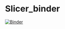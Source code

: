 # Slicer_binder

[![Binder](https://mybinder.org/badge_logo.svg)](https://mybinder.org/v2/gh/FaizanSiddiqui91/Slicer_binder.git/HEAD)
